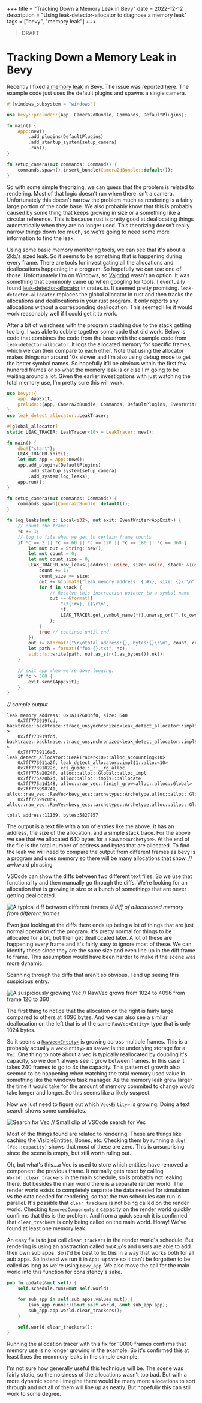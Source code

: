 +++
title = "Tracking Down a Memory Leak in Bevy"
date = 2022-12-12
description = "Using leak-detector-allocator to diagnose a memory leak"
tags = ["bevy", "memory leak"]
+++

> DRAFT

# Tracking Down a Memory Leak in Bevy

Recently I fixed [a memory leak](https://github.com/bevyengine/bevy/pull/6878) in Bevy.
The issue was reported [here](https://github.com/bevyengine/bevy/issues/6417). The example
code just uses the default plugins and spawns a single camera. 

```rust
#![windows_subsystem = "windows"]

use bevy::prelude::{App, Camera2dBundle, Commands, DefaultPlugins};

fn main() {
    App::new()
        .add_plugins(DefaultPlugins)
        .add_startup_system(setup_camera)
        .run();
}

fn setup_camera(mut commands: Commands) {
    commands.spawn().insert_bundle(Camera2dBundle::default());
}
```

So with some simple theorizing, we can guess that the problem is related to rendering.
Most of that logic doesn't run when there isn't a camera. Unfortunately this doesn't
narrow the problem much as rendering is a fairly large portion of the code base. We also
probably know that this is probably caused by some thing that keeps growing in size or 
a something like a circular reference. This is because rust is pretty good at deallocating
things automatically when they are no longer used. This theorizing doesn't really narrow things
down too much, so we're going to need some more information to find the leak.

Using some basic memory monitoring tools, we can see that it's about a 2kb/s sized 
leak. So it seems to be something that is happening during every frame. There are tools 
for investigating all the allocations and deallocations happening in a program. So hopefully we
can use one of those. Unfortunately I'm on Windows, so [Valgrind](https://valgrind.org/) 
wasn't an option. It was something that commonly came up when googling for tools.
I eventually found [leak-detector-allocator](https://crates.io/crates/leak-detect-allocator)
in crates.io. It seemed pretty promising. `leak-detector-allocator` replaces the global 
allocator in rust and then tracks the allocations and deallocations in your rust program.
It only reports any allocations without a corresponding deallocation. This seemed like 
it would work reasonably well if I could get it to work. 

After a bit of weirdness with the program crashing due to the stack getting too big. I
was able to cobble together some code that did work. Below is code that combines the code 
from the issue with the example code from `leak-detector-allocator`. It logs the allocated 
memory for specific frames, which we can then compare to each other. Note that
using the allocator makes things run around 10x slower and I'm also using debug mode to get the better
symbol names. So hopefully it'll be obvious within the first few hundred frames or so what the memory leak
is or else I'm going to be waiting around a lot. Given the earlier investigations with just watching the
total memory use, I'm pretty sure this will work.

```rust
use bevy::{
    app::AppExit,
    prelude::{App, Camera2dBundle, Commands, DefaultPlugins, EventWriter, Local},
};
use leak_detect_allocator::LeakTracer;

#[global_allocator]
static LEAK_TRACER: LeakTracer<10> = LeakTracer::new();

fn main() {
    dbg!("start");
    LEAK_TRACER.init();
    let mut app = App::new();
    app.add_plugins(DefaultPlugins)
        .add_startup_system(setup_camera)
        .add_system(log_leaks);
    app.run();
}

fn setup_camera(mut commands: Commands) {
    commands.spawn(Camera2dBundle::default());
}

fn log_leaks(mut c: Local<i32>, mut exit: EventWriter<AppExit>) {
    // count the frames
    *c += 1;
    // log to file when we get to certain frame counts
    if *c == 2 || *c == 60 || *c == 120 || *c == 180 || *c == 360 {
        let mut out = String::new();
        let mut count = 0;
        let mut count_size = 0;
        LEAK_TRACER.now_leaks(|address: usize, size: usize, stack: &[usize]| {
            count += 1;
            count_size += size;
            out += &format!("leak memory address: {:#x}, size: {}\r\n", address, size);
            for f in stack {
                // Resolve this instruction pointer to a symbol name
                out += &format!(
                    "\t{:#x}, {}\r\n",
                    *f,
                    LEAK_TRACER.get_symbol_name(*f).unwrap_or("".to_owned())
                );
            }
            true // continue until end
        });
        out += &format!("\r\ntotal address:{}, bytes:{}\r\n", count, count_size);
        let path = format!("foo-{}.txt", *c);
        std::fs::write(path, out.as_str().as_bytes()).ok();
    }

    // exit app when we're done logging.
    if *c > 360 {
        exit.send(AppExit);
    }
}
```

*// sample output*
```text
leak memory address: 0x1a112603bf0, size: 640
	0x7ff773919fcd, backtrace::backtrace::trace_unsynchronized<leak_detect_allocator::impl$0::alloc_accounting::closure_env$0<10> >
	0x7ff773919fcd, backtrace::backtrace::trace_unsynchronized<leak_detect_allocator::impl$0::alloc_accounting::closure_env$0<10> >
	0x7ff7739116a6, leak_detect_allocator::LeakTracer<10>::alloc_accounting<10>
	0x7ff773911a2f, leak_detect_allocator::impl$1::alloc<10>
	0x7ff77391822c, ecs_guide::_::__rg_alloc
	0x7ff775a2024f, alloc::alloc::Global::alloc_impl
	0x7ff775a20b7d, alloc::alloc::impl$1::allocate
	0x7ff775a1d148, alloc::raw_vec::finish_grow<alloc::alloc::Global>
	0x7ff775998741, alloc::raw_vec::RawVec<bevy_ecs::archetype::Archetype,alloc::alloc::Global>::grow_amortized<bevy_ecs::archetype::Archetype,alloc::alloc::Global>
	0x7ff77599c0d9, alloc::raw_vec::RawVec<bevy_ecs::archetype::Archetype,alloc::alloc::Global>::reserve_for_push<bevy_ecs::archetype::Archetype,alloc::alloc::Global>
    
total address:11169, bytes:5827857
```

The output is a text file with a ton of entries like the above. It has an address, the size 
of the allocation, and a simple stack trace. For the above we see that we allocated 640 bytes 
for a `RawVec<Archetype>`. At the end of the file is the total number of address and bytes that 
are allocated. To find the leak we will need to compare the output from different frames as bevy
is a program and uses memory so there will be many allocations that show. // awkward phrasing 

VSCode can show the diffs between two different text files. So we use that functionality and then
manually go through the diffs. We're looking for an allocation that is growing in size or a bunch 
of somethings that are never getting deallocated.

![A typical diff between different frames](../deallocate-and-allocate.png "Diff of different frame allocations")
*// diff of allocationed memory from different frames*  

Even just looking at the diffs there ends up being a lot of things that are just
normal operation of the program. It's pretty normal for things to be allocated for
a bit, but then get dealllocated later. A lot of these are happening every frame
and it's fairly easy to ignore most of these. We can identify these since they are
the same size and even line up in the diff frame to frame. This assumption would 
have been harder to make if the scene was more dynamic.

Scanning through the diffs that aren't so obvious, I end up seeing this suspicious entry.

![A suspiciously growing Vec](../growing-vec-entity.png "A suspiciously growing Vec")
// RawVec<Entity> grows from 1024 to 4096 from frame 120 to 360

The first thing to notice that the allocation on the right is fairly large compared 
to others at 4096 bytes. And we can also see a similar deallocation on the left that is
of the same `RawVec<Entity>` type that is only 1024 bytes.

So it seems a [`RawVec<Entity>`](https://doc.rust-lang.org/src/alloc/raw_vec.rs.html#31) is growing 
across multiple frames. This is a probably actually a `Vec<Entity>` 
as `RawVec` is the underlying storage for a `Vec`. One thing to note about a vec is 
typically reallocated by doubling it's capacity, so we don't always see it grow 
between frames. In this case it takes 240 frames to go to 4x the capacity. This pattern
of growth also seemed to be happening when watching the total memory used value in something
like the windows task manager. As the memory leak grew larger the time it would take for
the amount of memory commited to change would take longer and longer. So this seems like a
likely suspect.

Now we just need to figure out which `Vec<Entity>` is growing. Doing a text search shows some
candidates. 

![Search for Vec<Entity>](../vec-entity-search.png "Search for Vec<Entity>")
// Small clip of VSCode search for Vec<Entity>

Most of the things found are related to rendering. These are things like 
caching the VisibleEntities, Bones, etc. Checking them by running a `dbg!(Vec::capacity)` 
shows that most of these are zero. This is unsurprising since the scene is empty, but
still worth ruling out.

Oh, but what's this...a Vec<Entity> is used to store which entities have removed a component
the previous frame. It normally gets reset by calling `World::clear_trackers` in the main 
schedule, so is probably not leaking there. But besides the main world there
is a separate render world. The render world exists to completely separate the data
needed for simulation vs the data needed for rendering, so that the two schedules can
run in parallel. It's possible that `clear_trackers` is not being called on the render
world. Checking `RemovedComponents`'s capacity on the render world quickly confirms that this 
is the problem. And from a quick search it is confirmed that `clear_trackers` is only being
called on the main world. Horay! We've found at least one memory leak.

An easy fix is to just call `clear_trackers` in the render world's schedule. But rendering
is using an abstraction called `SubApp`'s and users are able to add their own sub apps. So
it'd be best to fix this in a way that works both for all aub apps. So instead we run it in
`App::update` so it can't be forgotten to be called as long as we're using `bevy_app`. We 
also move the call for the main world into this function for consistency's sake.

```rust
pub fn update(&mut self) {
    self.schedule.run(&mut self.world);

    for sub_app in self.sub_apps.values_mut() {
        (sub_app.runner)(&mut self.world, &mut sub_app.app);
        sub_app.app.world.clear_trackers();
    }

    self.world.clear_trackers();
}
```

Running the allocation tracer with this fix for 10000 frames confirms that memory use is 
no longer growing in the example. So it's confirmed this at least fixes the memmory leaks
in the simple example.

I'm not sure how generally useful this technique will be. The scene was fairly static, so
the noisiness of the allocations wasn't too bad. But with a more dynamic scene I imagine
there would be many more allocations to sort through and not all of them will line up
as neatly. But hopefully this can still work to some degree.